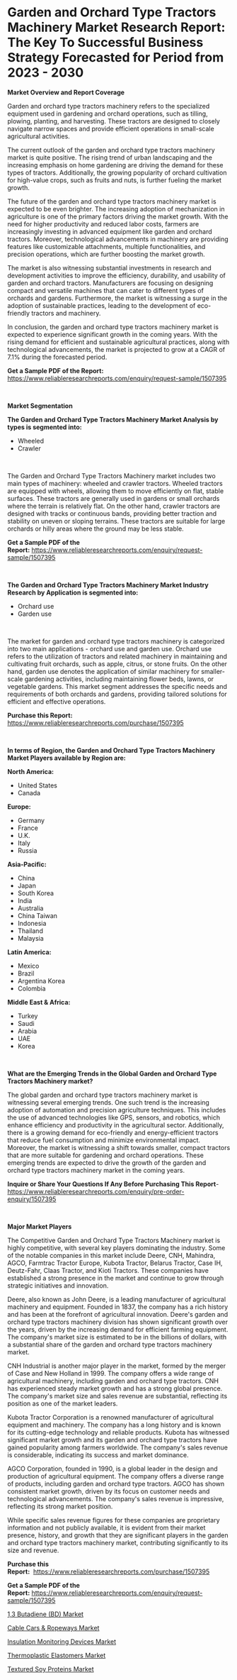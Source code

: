 <p><h1>Garden and Orchard Type Tractors Machinery Market Research Report: The Key To Successful Business Strategy Forecasted for Period from 2023 - 2030</h1></p><p><strong>Market Overview and Report Coverage</strong></p>
<p><p>Garden and orchard type tractors machinery refers to the specialized equipment used in gardening and orchard operations, such as tilling, plowing, planting, and harvesting. These tractors are designed to closely navigate narrow spaces and provide efficient operations in small-scale agricultural activities.</p><p>The current outlook of the garden and orchard type tractors machinery market is quite positive. The rising trend of urban landscaping and the increasing emphasis on home gardening are driving the demand for these types of tractors. Additionally, the growing popularity of orchard cultivation for high-value crops, such as fruits and nuts, is further fueling the market growth.</p><p>The future of the garden and orchard type tractors machinery market is expected to be even brighter. The increasing adoption of mechanization in agriculture is one of the primary factors driving the market growth. With the need for higher productivity and reduced labor costs, farmers are increasingly investing in advanced equipment like garden and orchard tractors. Moreover, technological advancements in machinery are providing features like customizable attachments, multiple functionalities, and precision operations, which are further boosting the market growth.</p><p>The market is also witnessing substantial investments in research and development activities to improve the efficiency, durability, and usability of garden and orchard tractors. Manufacturers are focusing on designing compact and versatile machines that can cater to different types of orchards and gardens. Furthermore, the market is witnessing a surge in the adoption of sustainable practices, leading to the development of eco-friendly tractors and machinery.</p><p>In conclusion, the garden and orchard type tractors machinery market is expected to experience significant growth in the coming years. With the rising demand for efficient and sustainable agricultural practices, along with technological advancements, the market is projected to grow at a CAGR of 7.1% during the forecasted period.</p></p>
<p><strong>Get a Sample PDF of the Report:</strong> <a href="https://www.reliableresearchreports.com/enquiry/request-sample/1507395">https://www.reliableresearchreports.com/enquiry/request-sample/1507395</a></p>
<p>&nbsp;</p>
<p><strong>Market Segmentation</strong></p>
<p><strong>The Garden and Orchard Type Tractors Machinery Market Analysis by types is segmented into:</strong></p>
<p><ul><li>Wheeled</li><li>Crawler</li></ul></p>
<p>&nbsp;</p>
<p><p>The Garden and Orchard Type Tractors Machinery market includes two main types of machinery: wheeled and crawler tractors. Wheeled tractors are equipped with wheels, allowing them to move efficiently on flat, stable surfaces. These tractors are generally used in gardens or small orchards where the terrain is relatively flat. On the other hand, crawler tractors are designed with tracks or continuous bands, providing better traction and stability on uneven or sloping terrains. These tractors are suitable for large orchards or hilly areas where the ground may be less stable.</p></p>
<p><strong>Get a Sample PDF of the Report:</strong>&nbsp;<a href="https://www.reliableresearchreports.com/enquiry/request-sample/1507395">https://www.reliableresearchreports.com/enquiry/request-sample/1507395</a></p>
<p>&nbsp;</p>
<p><strong>The Garden and Orchard Type Tractors Machinery Market Industry Research by Application is segmented into:</strong></p>
<p><ul><li>Orchard use</li><li>Garden use</li></ul></p>
<p>&nbsp;</p>
<p><p>The market for garden and orchard type tractors machinery is categorized into two main applications - orchard use and garden use. Orchard use refers to the utilization of tractors and related machinery in maintaining and cultivating fruit orchards, such as apple, citrus, or stone fruits. On the other hand, garden use denotes the application of similar machinery for smaller-scale gardening activities, including maintaining flower beds, lawns, or vegetable gardens. This market segment addresses the specific needs and requirements of both orchards and gardens, providing tailored solutions for efficient and effective operations.</p></p>
<p><strong>Purchase this Report:</strong>&nbsp; <a href="https://www.reliableresearchreports.com/purchase/1507395">https://www.reliableresearchreports.com/purchase/1507395</a></p>
<p>&nbsp;</p>
<p><strong>In terms of Region, the Garden and Orchard Type Tractors Machinery Market Players available by Region are:</strong></p>
<p>
    <p> <strong> North America: </strong>
        <ul>
            <li>United States</li>
            <li>Canada</li>
        </ul>
        </p> 
    <p> <strong> Europe: </strong>
        <ul>
            <li>Germany</li>
            <li>France</li>
            <li>U.K.</li>
            <li>Italy</li>
            <li>Russia</li>
        </ul>
        </p> 
    <p> <strong> Asia-Pacific: </strong>
        <ul>
            <li>China</li>
            <li>Japan</li>
            <li>South Korea</li>
            <li>India</li>
            <li>Australia</li>
            <li>China Taiwan</li>
            <li>Indonesia</li>
            <li>Thailand</li>
            <li>Malaysia</li>
        </ul>
        </p> 
    <p> <strong> Latin America: </strong>
        <ul>
            <li>Mexico</li>
            <li>Brazil</li>
            <li>Argentina Korea</li>
            <li>Colombia</li>
        </ul>
        </p> 
    <p> <strong> Middle East & Africa: </strong>
        <ul>
            <li>Turkey</li>
            <li>Saudi</li>
            <li>Arabia</li>
            <li>UAE</li>
            <li>Korea</li>
        </ul>
    </p>
    </p>
<p>&nbsp;</p>
<p><strong>What are the Emerging Trends in the Global Garden and Orchard Type Tractors Machinery market?</strong></p>
<p><p>The global garden and orchard type tractors machinery market is witnessing several emerging trends. One such trend is the increasing adoption of automation and precision agriculture techniques. This includes the use of advanced technologies like GPS, sensors, and robotics, which enhance efficiency and productivity in the agricultural sector. Additionally, there is a growing demand for eco-friendly and energy-efficient tractors that reduce fuel consumption and minimize environmental impact. Moreover, the market is witnessing a shift towards smaller, compact tractors that are more suitable for gardening and orchard operations. These emerging trends are expected to drive the growth of the garden and orchard type tractors machinery market in the coming years.</p></p>
<p><strong>Inquire or Share Your Questions If Any Before Purchasing This Report</strong>- <a href="https://www.reliableresearchreports.com/enquiry/pre-order-enquiry/1507395">https://www.reliableresearchreports.com/enquiry/pre-order-enquiry/1507395</a></p>
<p>&nbsp;</p>
<p><strong>Major Market Players</strong></p>
<p><p>The Competitive Garden and Orchard Type Tractors Machinery market is highly competitive, with several key players dominating the industry. Some of the notable companies in this market include Deere, CNH, Mahindra, AGCO, Farmtrac Tractor Europe, Kubota Tractor, Belarus Tractor, Case IH, Deutz-Fahr, Claas Tractor, and Kioti Tractors. These companies have established a strong presence in the market and continue to grow through strategic initiatives and innovation.</p><p>Deere, also known as John Deere, is a leading manufacturer of agricultural machinery and equipment. Founded in 1837, the company has a rich history and has been at the forefront of agricultural innovation. Deere's garden and orchard type tractors machinery division has shown significant growth over the years, driven by the increasing demand for efficient farming equipment. The company's market size is estimated to be in the billions of dollars, with a substantial share of the garden and orchard type tractors machinery market.</p><p>CNH Industrial is another major player in the market, formed by the merger of Case and New Holland in 1999. The company offers a wide range of agricultural machinery, including garden and orchard type tractors. CNH has experienced steady market growth and has a strong global presence. The company's market size and sales revenue are substantial, reflecting its position as one of the market leaders.</p><p>Kubota Tractor Corporation is a renowned manufacturer of agricultural equipment and machinery. The company has a long history and is known for its cutting-edge technology and reliable products. Kubota has witnessed significant market growth and its garden and orchard type tractors have gained popularity among farmers worldwide. The company's sales revenue is considerable, indicating its success and market dominance.</p><p>AGCO Corporation, founded in 1990, is a global leader in the design and production of agricultural equipment. The company offers a diverse range of products, including garden and orchard type tractors. AGCO has shown consistent market growth, driven by its focus on customer needs and technological advancements. The company's sales revenue is impressive, reflecting its strong market position.</p><p>While specific sales revenue figures for these companies are proprietary information and not publicly available, it is evident from their market presence, history, and growth that they are significant players in the garden and orchard type tractors machinery market, contributing significantly to its size and revenue.</p></p>
<p><strong>Purchase this Report:</strong>&nbsp;&nbsp;<a href="https://www.reliableresearchreports.com/purchase/1507395">https://www.reliableresearchreports.com/purchase/1507395</a></p>
<p></p>
<p><strong>Get a Sample PDF of the Report:</strong>&nbsp;<a href="https://www.reliableresearchreports.com/enquiry/request-sample/1507395">https://www.reliableresearchreports.com/enquiry/request-sample/1507395</a></p>
<p><p><a href="https://www.linkedin.com/pulse/13-butadiene-bd-market-size-forecast-2023-2030-mkt-gain/">1,3 Butadiene (BD) Market</a></p><p><a href="https://www.linkedin.com/pulse/cable-cars-ropeways-market-size-forecast-2023-2030-researchergo/">Cable Cars & Ropeways Market</a></p><p><a href="https://www.linkedin.com/pulse/insulation-monitoring-devices-market-size-forecast-2023/">Insulation Monitoring Devices Market</a></p><p><a href="https://medium.com/@shiv151299/thermoplastic-elastomers-market-report-reveals-the-latest-trends-and-growth-opportunities-of-this-219983f9d5cf">Thermoplastic Elastomers Market</a></p><p><a href="https://medium.com/@primeyash92/textured-soy-proteins-market-opportunities-and-strategies-forecast-for-period-from-2023-2030-37627c17602d">Textured Soy Proteins Market</a></p></p>